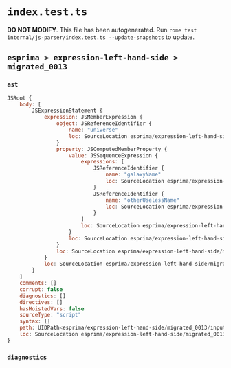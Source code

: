 # `index.test.ts`

**DO NOT MODIFY**. This file has been autogenerated. Run `rome test internal/js-parser/index.test.ts --update-snapshots` to update.

## `esprima > expression-left-hand-side > migrated_0013`

### `ast`

```javascript
JSRoot {
	body: [
		JSExpressionStatement {
			expression: JSMemberExpression {
				object: JSReferenceIdentifier {
					name: "universe"
					loc: SourceLocation esprima/expression-left-hand-side/migrated_0013/input.js 1:0-1:8 (universe)
				}
				property: JSComputedMemberProperty {
					value: JSSequenceExpression {
						expressions: [
							JSReferenceIdentifier {
								name: "galaxyName"
								loc: SourceLocation esprima/expression-left-hand-side/migrated_0013/input.js 1:9-1:19 (galaxyName)
							}
							JSReferenceIdentifier {
								name: "otherUselessName"
								loc: SourceLocation esprima/expression-left-hand-side/migrated_0013/input.js 1:21-1:37 (otherUselessName)
							}
						]
						loc: SourceLocation esprima/expression-left-hand-side/migrated_0013/input.js 1:9-1:37
					}
					loc: SourceLocation esprima/expression-left-hand-side/migrated_0013/input.js 1:8-1:38
				}
				loc: SourceLocation esprima/expression-left-hand-side/migrated_0013/input.js 1:0-1:38
			}
			loc: SourceLocation esprima/expression-left-hand-side/migrated_0013/input.js 1:0-1:38
		}
	]
	comments: []
	corrupt: false
	diagnostics: []
	directives: []
	hasHoistedVars: false
	sourceType: "script"
	syntax: []
	path: UIDPath<esprima/expression-left-hand-side/migrated_0013/input.js>
	loc: SourceLocation esprima/expression-left-hand-side/migrated_0013/input.js 1:0-2:0
}
```

### `diagnostics`

```

```
